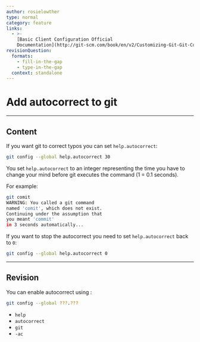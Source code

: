 ```yaml
---
author: rosielowther
type: normal
category: feature
links:
  - >-
    [Basic Client Configuration Official
    Documentation](http://git-scm.com/book/en/v2/Customizing-Git-Git-Configuration){website}
revisionQuestion:
  formats:
    - fill-in-the-gap
    - type-in-the-gap
  context: standalone
---
```


# Add autocorrect to git


---

## Content

If you want git to correct typos you can set `help.autocorrect`:

```bash
git config --global help.autocorrect 30
```

You set `help.autocorrect` to an integer representing the time you have to change your mind before git executes the command (1 = 0.1 seconds).

For example:

```bash
git comit
WARNING: You called a git command
named 'comit', which does not exist.
Continuing under the assumption that
you meant 'commit'
in 3 seconds automatically...
```

If you want to stop the autocorrect you need to set `help.autocorrect` back to `0`:

```bash
git config --global help.autocorrect 0
```


---

## Revision

You can enable autocorrect using :

```bash
git config --global ???.???
```

- `help`
- `autocorrect`
- `git`
- `-ac`

